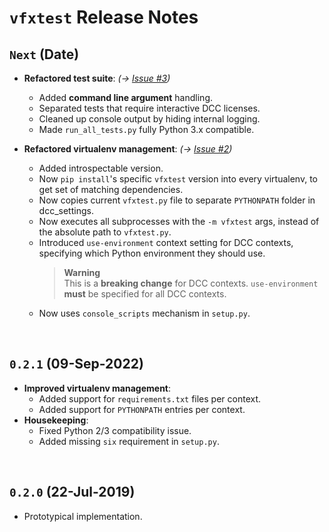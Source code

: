 # `vfxtest` Release Notes


## `Next` (Date)

- **Refactored test suite**: _(→ [Issue #3](https://github.com/martin-chatterjee/vfxtest/issues/3))_
    - Added **command line argument** handling.
    - Separated tests that require interactive DCC licenses.
    - Cleaned up console output by hiding internal logging.
    - Made `run_all_tests.py` fully Python 3.x compatible.

- **Refactored virtualenv management**: _(→ [Issue #2](https://github.com/martin-chatterjee/vfxtest/issues/2))_
    - Added introspectable version.
    - Now `pip install`'s specific `vfxtest` version into every virtualenv, to get set of matching dependencies.
    - Now copies current `vfxtest.py` file to separate `PYTHONPATH` folder in dcc_settings.
    - Now executes all subprocesses with the `-m vfxtest` args, instead of the absolute path to `vfxtest.py`.
    - Introduced `use-environment` context setting for DCC contexts, specifying which Python environment they should use.
      > **Warning**\
      > This is a **breaking change** for DCC contexts. `use-environment` **must** be specified for all DCC contexts.
    - Now uses `console_scripts` mechanism in `setup.py`.

<br>

## `0.2.1` (09-Sep-2022)

- **Improved virtualenv management**:
    - Added support for `requirements.txt` files per context.
    - Added support for `PYTHONPATH` entries per context.
- **Housekeeping**:
    - Fixed Python 2/3 compatibility issue.
    - Added missing `six` requirement in `setup.py`.

<br>

## `0.2.0` (22-Jul-2019)

- Prototypical implementation.

